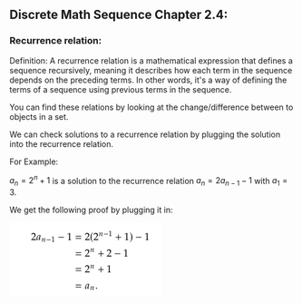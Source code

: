 ## Discrete Math Sequence Chapter 2.4:
### Recurrence relation:
Definition: A recurrence relation is a mathematical expression that defines a sequence recursively, meaning it describes how each term in the sequence depends on the preceding terms. In other words, it's a way of defining the terms of a sequence using previous terms in the sequence.

You can find these relations by looking at the change/difference between to objects in a set.

We can check solutions to a recurrence relation by plugging the solution into the recurrence relation.

For Example:

$a_n = 2^n + 1$ is a solution to the recurrence relation $a_n = 2a_{n - 1} - 1$ with $a_1 =3$.

We get the following proof by plugging it in:

![alt text](image-3.png)